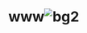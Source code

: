 # www![bg2](https://user-images.githubusercontent.com/85091010/120453502-18c8f800-c361-11eb-8ae0-c618721077e3.jpg)
